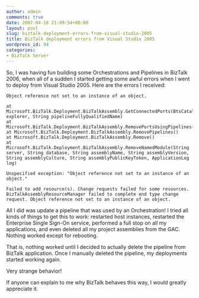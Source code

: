```yaml
---
author: admin
comments: true
date: 2007-04-18 21:09:54+00:00
layout: post
slug: biztalk-deployment-errors-from-visual-studio-2005
title: BizTalk deployment errors from Visual Studio 2005
wordpress_id: 94
categories:
- BizTalk Server
---
```


So, I was having fun building some Orchestrations and Pipelines in BizTalk 2006, when all of a sudden I started getting some awful errors when I went to deploy from Visual Studio 2005. Here are the errors I received:

	Object reference not set to an instance of an object.  
  
	at Microsoft.BizTalk.Deployment.BizTalkAssembly.GetConnectedPorts(BtsCatalogExplorer explorer, String pipelineFullyQualifiedName)  
	at Microsoft.BizTalk.Deployment.BizTalkAssembly.RemovePortsUsingPipelines()  
	at Microsoft.BizTalk.Deployment.BizTalkAssembly.RemovePipelines()  
	at Microsoft.BizTalk.Deployment.BizTalkAssembly.Remove()  
	at Microsoft.BizTalk.Deployment.BizTalkAssembly.RemoveNamedModule(String server, String database, String assemblyName, String assemblyVersion, String assemblyCulture, String assemblyPublicKeyToken, ApplicationLog log)  
  
	Unspecified exception: "Object reference not set to an instance of an object."

	Failed to add resource(s). Change requests failed for some resources. BizTalkAssemblyResourceManager failed to complete end type change request. Object reference not set to an instance of an object.   

All I did was update a pipeline that was used by an Orchestration! I tried all kinds of things to get this to work: restarted host instances, restarted the Enterprise Single Sign-On service, performed a full stop on all my applications, and even deleted all my project assemblies from the GAC. Nothing worked except for rebooting.

That is, nothing worked until I decided to actually delete the pipeline from BizTalk application. Once I manually deleted the pipeline, my deployments started working again.

Very strange behavior!

If anyone can explain to me why BizTalk behaves this way, I would greatly appreciate it.